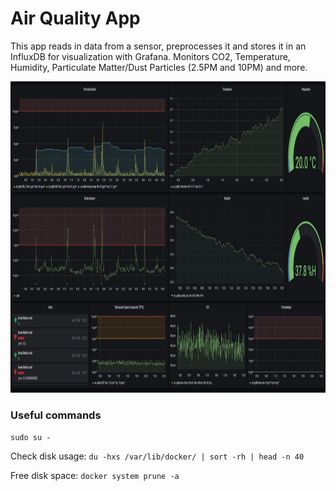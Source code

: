 # Air Quality App

This app reads in data from a sensor, preprocesses it and stores it in an InfluxDB for visualization with Grafana. Monitors CO2, Temperature, Humidity, Particulate Matter/Dust Particles (2.5PM and 10PM) and more.

<p align="center"><img src="https://raw.githubusercontent.com/akanz1/air_quality_app/main/screenshots/dashboard.png" alt="dashboard" width="1312" height="498"></p>


### Useful commands

`sudo su -`

Check disk usage: `du -hxs /var/lib/docker/ | sort -rh | head -n 40`

Free disk space: `docker system prune -a`

